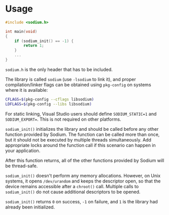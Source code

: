 # Usage

```c
#include <sodium.h>

int main(void)
{
    if (sodium_init() == -1) {
        return 1;
    }
    ...
}
```

`sodium.h` is the only header that has to be included.

The library is called `sodium` (use `-lsodium` to link it), and proper compilation/linker flags can be obtained using `pkg-config` on systems where it is available:

```bash
CFLAGS=$(pkg-config --cflags libsodium)
LDFLAGS=$(pkg-config --libs libsodium)
```

For static linking, Visual Studio users should define `SODIUM_STATIC=1` and `SODIUM_EXPORT=`. This is not required on other platforms.

`sodium_init()` initializes the library and should be called before any other function provided by Sodium.
The function can be called more than once, but it should not be executed by multiple threads simultaneously. Add appropriate locks around the function call if this scenario can happen in your application.

After this function returns, all of the other functions provided by Sodium will be thread-safe.

`sodium_init()` doesn't perform any memory allocations. However, on Unix systems, it opens `/dev/urandom` and keeps the descriptor open, so that the device remains accessible after a `chroot()` call.
Multiple calls to `sodium_init()` do not cause additional descriptors to be opened.

`sodium_init()` returns `0` on success, `-1` on failure, and `1` is the library had already been initialized.
